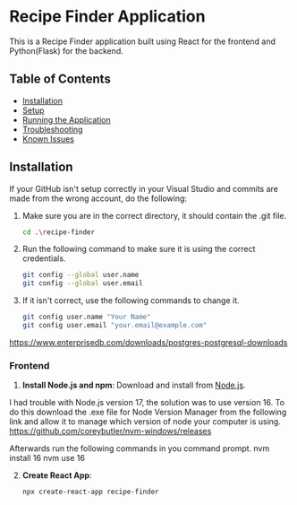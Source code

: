# Recipe Finder Application

This is a Recipe Finder application built using React for the frontend and Python(Flask) for the backend.

## Table of Contents

- [Installation](#installation)
- [Setup](#setup)
- [Running the Application](#running-the-application)
- [Troubleshooting](#troubleshooting)
- [Known Issues](#known-issues)

## Installation

If your GitHub isn't setup correctly in your Visual Studio and commits are made from the wrong account, do the following:

1. Make sure you are in the correct directory, it should contain the .git file.
   ```sh
   cd .\recipe-finder
   ```
3. Run the following command to make sure it is using the correct credentials.
   ```sh
   git config --global user.name
   git config --global user.email
   ```
5. If it isn't correct, use the following commands to change it.
   ```sh
   git config user.name "Your Name"
   git config user.email "your.email@example.com"
   ```

https://www.enterprisedb.com/downloads/postgres-postgresql-downloads

### Frontend

1. **Install Node.js and npm**: Download and install from [Node.js](https://nodejs.org/).

I had trouble with Node.js version 17, the solution was to use version 16. To do this download the .exe file for Node Version Manager from the following link and allow it to manage which version of node your computer is using.
https://github.com/coreybutler/nvm-windows/releases

Afterwards run the following commands in you command prompt.
nvm install 16
nvm use 16

2. **Create React App**:

   ```sh
   npx create-react-app recipe-finder
   ```
